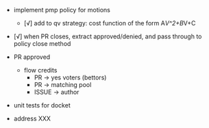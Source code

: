 - implement pmp policy for motions
  - [√] add to qv strategy: cost function of the form A*V^2+B*V+C

- [√] when PR closes, extract approved/denied, and pass through to policy close method
- PR approved
  - flow credits
    - PR → yes voters (bettors)
    - PR → matching pool
    - ISSUE → author

- unit tests for docket
- address XXX
